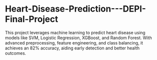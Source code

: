 # Heart-Disease-Prediction---DEPI-Final-Project
This project leverages machine learning to predict heart disease using models like SVM, Logistic Regression, XGBoost, and Random Forest. With advanced preprocessing, feature engineering, and class balancing, it achieves an 82% accuracy, aiding early detection and better health outcomes.
